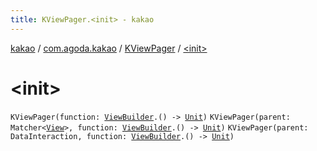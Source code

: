 ```yaml
---
title: KViewPager.<init> - kakao
---
```


[kakao](../../index.html) / [com.agoda.kakao](../index.html) / [KViewPager](index.html) / [&lt;init&gt;](.)

# &lt;init&gt;

`KViewPager(function: `[`ViewBuilder`](../-view-builder/index.html)`.() -> `[`Unit`](https://kotlinlang.org/api/latest/jvm/stdlib/kotlin/-unit/index.html)`)`
`KViewPager(parent: Matcher<`[`View`](https://developer.android.com/reference/android/view/View.html)`>, function: `[`ViewBuilder`](../-view-builder/index.html)`.() -> `[`Unit`](https://kotlinlang.org/api/latest/jvm/stdlib/kotlin/-unit/index.html)`)`
`KViewPager(parent: DataInteraction, function: `[`ViewBuilder`](../-view-builder/index.html)`.() -> `[`Unit`](https://kotlinlang.org/api/latest/jvm/stdlib/kotlin/-unit/index.html)`)`